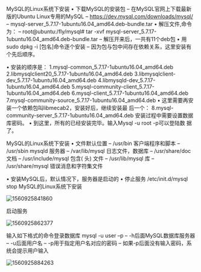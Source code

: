 MySQL的Linux系统下安装
• 下载MySQL的安装包
– 在MySQL官网上下载最新版的Ubuntu Linux专用的MySQL 
– https://dev.mysql.com/downloads/mysql/
– mysql-server_5.7.17-1ubuntu16.04_amd64.deb-bundle.tar
• 解压文件,命令为：
– root@ubuntu:/fly/mysql# tar -xvf mysql-server_5.7.17-
1ubuntu16.04_amd64.deb-bundle.tar
– 解压开来后，一共有11个deb包
• 用sudo dpkg -i [包名]命令逐个安装
– 因为包与包中间存在依赖关系，这里安装有个先后顺序。

• 安装的顺序是： 
1.mysql-common_5.7.17-1ubuntu16.04_amd64.deb 
2.libmysqlclient20_5.7.17-1ubuntu16.04_amd64.deb 
3.libmysqlclient-dev_5.7.17-1ubuntu16.04_amd64.deb 
4.libmysqld-dev_5.7.17-1ubuntu16.04_amd64.deb
 5.mysql-community-client_5.7.17-1ubuntu16.04_amd64.deb 
6.mysql-client_5.7.17-1ubuntu16.04_amd64.deb 
7.mysql-community-source_5.7.17-1ubuntu16.04_amd64.deb
• 这里需要再安装一个依赖包叫libmecab2，安装好后，继续安装最
后一个： 
8.mysql-community-server_5.7.17-1ubuntu16.04_amd64.deb 
安装过程中需要设置数据库密码。 
• 到这里，所有的已经安装完毕。输入Mysql -u root -p可以登陆数
据了。

MySQL的Linux系统下安装
• 文件默认位置
– /usr/bin 客户端程序和脚本 
– /usr/sbin mysqld 服务器 
– /var/lib/mysql 日志文件，数据库
– /usr/share/doc 文档 
– /usr/include/mysql 包含( 头) 文件 
– /usr/lib/mysql 库 
– /usr/share/mysql 错误消息和字符集文件

• 安装MySQL后，默认情况下，服务器是启动的
• 停止服务
  /etc/init.d/mysql stop
MySQL的Linux系统下安装

![1560925841860](C:\Users\HUAWEI\AppData\Roaming\Typora\typora-user-images\1560925841860.png)



启动服务

![1560925862377](C:\Users\HUAWEI\AppData\Roaming\Typora\typora-user-images\1560925862377.png)

输入如下格式的命令登录数据库
mysql -u user –p
– -h后面MySQL数据库服务器
– -u后面用户名
– -p用于指定用户名对应的密码
– 如果-p后面没有输入密码，系统会提示用户输入

![1560925884263](C:\Users\HUAWEI\AppData\Roaming\Typora\typora-user-images\1560925884263.png)
